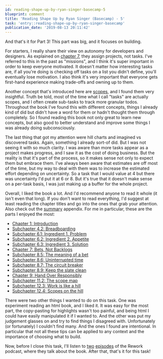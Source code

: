 ```yaml
---
id: reading-shape-up-by-ryan-singer-basecamp-5
blueprint: comment
title: 'Reading Shape Up by Ryan Singer (Basecamp) - 5'
task: 'entry::reading-shape-up-by-ryan-singer-basecamp'
publication_date: '2019-08-13 20:11:42'
---
```


And that's it for Part 3! This part was big, and it focuses on building.

For starters, I really share their view on autonomy for developers and designers. As explained on [chapter 7](https://basecamp.com/shapeup/3.1-chapter-09), they assign projects, not tasks. I've referred to this in the past as "missions", and I think it's super important in order to keep everyone motivated. It doesn't matter how interesting tasks are, if all you're doing is checking off tasks on a list you didn't define, you'll eventually lose motivation. I also think it's very important that everyone gets first-hand experience making trade-offs and owning up to them.

Another concept that's introduced here are [scopes](https://basecamp.com/shapeup/3.3-chapter-11#the-scope-map), and I found them very insightful. Truth be told, most of the time what I call "tasks" are actually scopes, and I often create sub-tasks to track more granular todos. Throughout the book I've found this with different concepts, things I already kind of did but didn't have a word for them or hadn't thought them through completely. So I found reading this book not only great to learn new concepts, but also good to better understand and improve some things I was already doing subconsciously.

The last thing that got my attention were hill charts and imagined vs discovered tasks. Again, something I already sort-of did. But I was not seeing it with so much clarity. I was aware than more tasks appear as a project makes progress, and I saw it as the cost of doing business. But the reality is that it's part of the process, so it makes sense not only to expect them but embrace them. I've always been aware that estimates are off most of the time, but my way to deal with them was to increase the estimated effort depending on uncertainty. So a task that I would value at 4 but there was uncertainty I'd put it at 6 or 8. But it's true that it doesn't make sense on a per-task basis, I was just making up a buffer for the whole project.

Overall, I liked the book a lot. And I'd recommend anyone to read it whole (it isn't even that long). If you don't want to read everything, I'd suggest at least reading the chapter titles and go into the ones that grab your attention. Also check out the [summary](https://basecamp.com/shapeup/4.2-appendix-03) appendix. For me in particular, these are the parts I enjoyed the most:

- [Chapter 1: Introduction](https://basecamp.com/shapeup/0.3-chapter-01)
- [Subchapter 4.2: Breadboarding](https://basecamp.com/shapeup/1.3-chapter-04#breadboarding)
- [Subchapter 6.1: Ingredient 1. Problem](https://basecamp.com/shapeup/1.5-chapter-06#ingredient-1-problem)
- [Subchapter 6.2: Ingredient 2. Appetite](https://basecamp.com/shapeup/1.5-chapter-06#ingredient-2-appetite)
- [Subchapter 6.3: Ingredient 3. Solution](https://basecamp.com/shapeup/1.5-chapter-06#ingredient-3-solution)
- [Chapter 7: Bets, Not Backlogs](https://basecamp.com/shapeup/2.1-chapter-07)
- [Subchapter 8.5: The meaning of a bet](https://basecamp.com/shapeup/2.2-chapter-08#the-meaning-of-a-bet)
- [Subchapter 8.6: Uninterrupted time](https://basecamp.com/shapeup/2.2-chapter-08#uninterrupted-time)
- [Subchapter 8.7: The circuit breaker](https://basecamp.com/shapeup/2.2-chapter-08#the-circuit-breaker)
- [Subchapter 8.9: Keep the slate clean](https://basecamp.com/shapeup/2.2-chapter-08#keep-the-slate-clean)
- [Chapter 9: Hand Over Responsibly](https://basecamp.com/shapeup/3.1-chapter-09)
- [Subchapter 11.2: The scope map](https://basecamp.com/shapeup/3.3-chapter-11#the-scope-map)
- [Subchapter 12.3: Work is like a hill](https://basecamp.com/shapeup/3.4-chapter-12#work-is-like-a-hill)
- [Subchapter 12.4: Scopes on the hill](https://basecamp.com/shapeup/3.4-chapter-12#scopes-on-the-hill)

There were two other things I wanted to do on this task. One was experiment reading an html book, and I liked it. It was easy for the most part, the copy-pasting for highlights wasn't too painful, and being html I could have easily manipulated it if I wanted to. And the other was put my judgement glasses on and try to find things I disagreed with. Unfortunately (or fortunately) I couldn't find many. And the ones I found are intentional. In particular that not all these tips can be applied to any context and the importance of choosing what to build.

Now, before I close this task, I'll listen to [two](https://rework.fm/shape-up/) [episodes](https://rework.fm/shape-up-roundtable/) of the Rework podcast, where they talk about the book. After that, that's it for this task!
